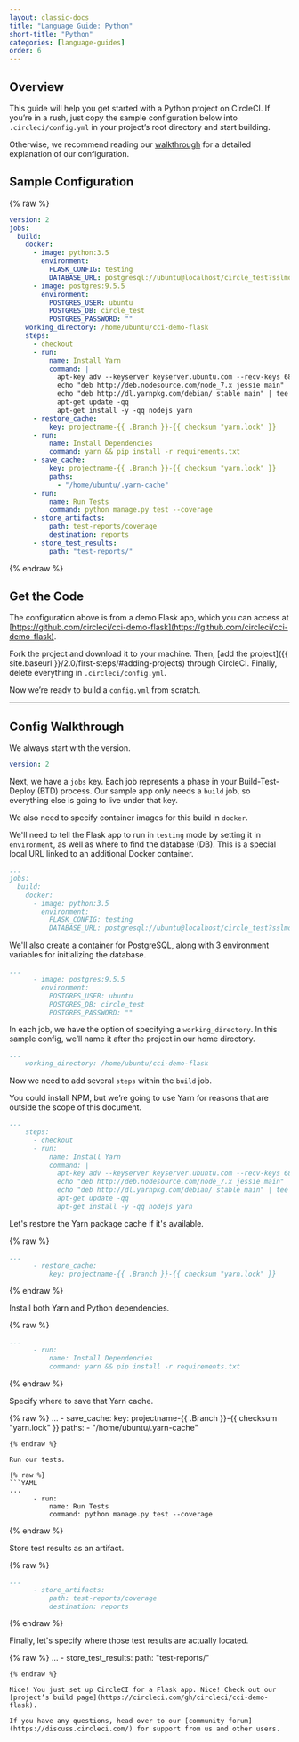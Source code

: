 ```yaml
---
layout: classic-docs
title: "Language Guide: Python"
short-title: "Python"
categories: [language-guides]
order: 6
---
```


## Overview

This guide will help you get started with a Python project on CircleCI. If you’re in a rush, just copy the sample configuration below into `.circleci/config.yml` in your project’s root directory and start building.

Otherwise, we recommend reading our [walkthrough](#config-walkthrough) for a detailed explanation of our configuration.

## Sample Configuration

{% raw %}
```YAML
version: 2
jobs:
  build:
    docker:
      - image: python:3.5
        environment:
          FLASK_CONFIG: testing
          DATABASE_URL: postgresql://ubuntu@localhost/circle_test?sslmode=disable
      - image: postgres:9.5.5
        environment:
          POSTGRES_USER: ubuntu
          POSTGRES_DB: circle_test
          POSTGRES_PASSWORD: ""
    working_directory: /home/ubuntu/cci-demo-flask
    steps:
      - checkout
      - run:
          name: Install Yarn
          command: |
            apt-key adv --keyserver keyserver.ubuntu.com --recv-keys 68576280 86E50310
            echo "deb http://deb.nodesource.com/node_7.x jessie main" | tee /etc/apt/sources.list.d/nodesource.list
            echo "deb http://dl.yarnpkg.com/debian/ stable main" | tee /etc/apt/sources.list.d/yarn.list
            apt-get update -qq
            apt-get install -y -qq nodejs yarn
      - restore_cache:
          key: projectname-{{ .Branch }}-{{ checksum "yarn.lock" }}
      - run:
          name: Install Dependencies
          command: yarn && pip install -r requirements.txt
      - save_cache:
          key: projectname-{{ .Branch }}-{{ checksum "yarn.lock" }}
          paths:
            - "/home/ubuntu/.yarn-cache"
      - run:
          name: Run Tests
          command: python manage.py test --coverage
      - store_artifacts:
          path: test-reports/coverage
          destination: reports
      - store_test_results:
          path: "test-reports/"
```
{% endraw %}

## Get the Code

The configuration above is from a demo Flask app, which you can access at [https://github.com/circleci/cci-demo-flask](https://github.com/circleci/cci-demo-flask).

Fork the project and download it to your machine. Then, [add the project]({{ site.baseurl }}/2.0/first-steps/#adding-projects) through CircleCI. Finally, delete everything in `.circleci/config.yml`.

Now we’re ready to build a `config.yml` from scratch.

---

## Config Walkthrough

We always start with the version.

```YAML
version: 2
```

Next, we have a `jobs` key. Each job represents a phase in your Build-Test-Deploy (BTD) process. Our sample app only needs a `build` job, so everything else is going to live under that key.

We also need to specify container images for this build in `docker`.

We'll need to tell the Flask app to run in `testing` mode by setting it in `environment`, as well as where to find the database (DB). This is a special local URL linked to an additional Docker container.

```YAML
...
jobs:
  build:
    docker:
      - image: python:3.5
        environment:
          FLASK_CONFIG: testing
          DATABASE_URL: postgresql://ubuntu@localhost/circle_test?sslmode=disable
```

We'll also create a container for PostgreSQL, along with 3 environment variables for initializing the database.

```YAML
...
      - image: postgres:9.5.5
        environment:
          POSTGRES_USER: ubuntu
          POSTGRES_DB: circle_test
          POSTGRES_PASSWORD: ""
```

In each job, we have the option of specifying a `working_directory`. In this sample config, we’ll name it after the project in our home directory.

```YAML
...
    working_directory: /home/ubuntu/cci-demo-flask
```

Now we need to add several `steps` within the `build` job.

You could install NPM, but we’re going to use Yarn for reasons that are outside the scope of this document.

```YAML
...
    steps:
      - checkout
      - run:
          name: Install Yarn
          command: |
            apt-key adv --keyserver keyserver.ubuntu.com --recv-keys 68576280 86E50310
            echo "deb http://deb.nodesource.com/node_7.x jessie main" | tee /etc/apt/sources.list.d/nodesource.list
            echo "deb http://dl.yarnpkg.com/debian/ stable main" | tee /etc/apt/sources.list.d/yarn.list
            apt-get update -qq
            apt-get install -y -qq nodejs yarn
```

Let's restore the Yarn package cache if it's available.

{% raw %}
```YAML
...
      - restore_cache:
          key: projectname-{{ .Branch }}-{{ checksum "yarn.lock" }}
```
{% endraw %}

Install both Yarn and Python dependencies.

{% raw %}
```YAML
...
      - run:
          name: Install Dependencies
          command: yarn && pip install -r requirements.txt
```
{% endraw %}

Specify where to save that Yarn cache.

{% raw %}
...
      - save_cache:
          key: projectname-{{ .Branch }}-{{ checksum "yarn.lock" }}
          paths:
            - "/home/ubuntu/.yarn-cache"
```
{% endraw %}

Run our tests.

{% raw %}
```YAML
...
      - run:
          name: Run Tests
          command: python manage.py test --coverage
```
{% endraw %}

Store test results as an artifact.

{% raw %}
```YAML
...
      - store_artifacts:
          path: test-reports/coverage
          destination: reports
```
{% endraw %}

Finally, let's specify where those test results are actually located.

{% raw %}
...
      - store_test_results:
          path: "test-reports/"
```
{% endraw %}

Nice! You just set up CircleCI for a Flask app. Nice! Check out our [project’s build page](https://circleci.com/gh/circleci/cci-demo-flask).

If you have any questions, head over to our [community forum](https://discuss.circleci.com/) for support from us and other users.
